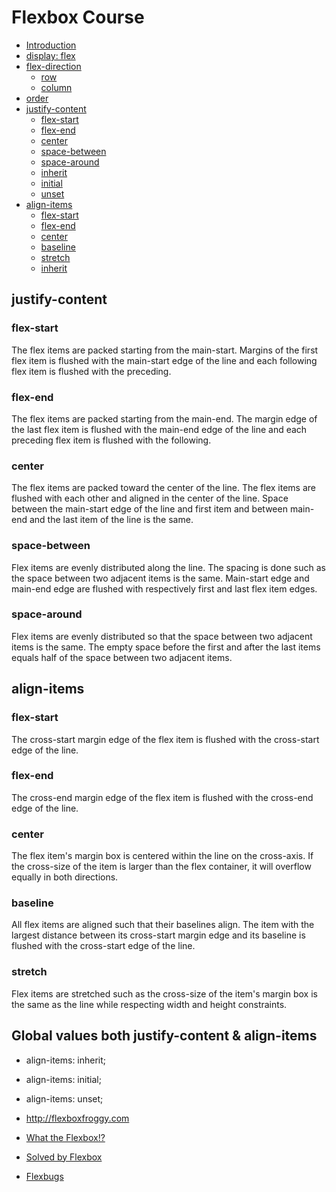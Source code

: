 # Flexbox Course

* [Introduction]()
* [display: flex]()
* [flex-direction]()
  * [row]()
  * [column]()
* [order]()
* [justify-content](#justify-content)
  * [flex-start]()
  * [flex-end]()
  * [center]()
  * [space-between]()
  * [space-around]()
  * [inherit]()
  * [initial]()
  * [unset]()
* [align-items]()
  * [flex-start]()
  * [flex-end]()
  * [center]()
  * [baseline]()
  * [stretch]()
  * [inherit]()


## justify-content
### flex-start
The flex items are packed starting from the main-start. Margins of the first flex item is flushed with the main-start edge of the line and each following flex item is flushed with the preceding.

### flex-end
The flex items are packed starting from the main-end. The margin edge of the last flex item is flushed with the main-end edge of the line and each preceding flex item is flushed with the following.

### center
The flex items are packed toward the center of the line. The flex items are flushed with each other and aligned in the center of the line. Space between the main-start edge of the line and first item and between main-end and the last item of the line is the same.

### space-between
Flex items are evenly distributed along the line. The spacing is done such as the space between two adjacent items is the same. Main-start edge and main-end edge are flushed with respectively first and last flex item edges.

### space-around
Flex items are evenly distributed so that the space between two adjacent items is the same. The empty space before the first and after the last items equals half of the space between two adjacent items.

## align-items
### flex-start
The cross-start margin edge of the flex item is flushed with the cross-start edge of the line.

### flex-end
The cross-end margin edge of the flex item is flushed with the cross-end edge of the line.

### center
The flex item's margin box is centered within the line on the cross-axis. If the cross-size of the item is larger than the flex container, it will overflow equally in both directions.

### baseline
All flex items are aligned such that their baselines align. The item with the largest distance between its cross-start margin edge and its baseline is flushed with the cross-start edge of the line.

### stretch
Flex items are stretched such as the cross-size of the item's margin box is the same as the line while respecting width and height constraints.

## Global values both justify-content & align-items
* align-items: inherit;
* align-items: initial;
* align-items: unset;

* http://flexboxfroggy.com
* [What the Flexbox!?](https://www.youtube.com/playlist?list=PLu8EoSxDXHP7xj_y6NIAhy0wuCd4uVdid)
* [Solved by Flexbox](https://philipwalton.github.io/solved-by-flexbox/)
* [Flexbugs](https://github.com/philipwalton/flexbugs)
